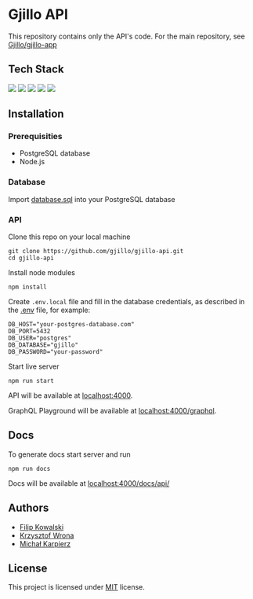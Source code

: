 
# Gjillo API

This repository contains only the API's code. For the main repository, see [Gjillo/gjillo-app](https://github.com/gjillo/gjillo-app)

## Tech Stack

<img src="https://img.shields.io/badge/Node.js-339933?logo=Node.js&logoColor=white&style=for-the-badge"/>
<img src="https://img.shields.io/badge/Express-000000?logo=Express&logoColor=white&style=for-the-badge"/>
<img src="https://img.shields.io/badge/Typescript-3178C6?logo=TypeScript&logoColor=white&style=for-the-badge"/>
<img src="https://img.shields.io/badge/GraphQL-E10098?logo=GraphQL&logoColor=white&style=for-the-badge"/>
<img src="https://img.shields.io/badge/PostgreSQL-4169E1?logo=PostgreSQL&logoColor=white&style=for-the-badge"/>

## Installation

### Prerequisities

- PostgreSQL database
- Node.js

### Database

Import [database.sql](database.sql) into your PostgreSQL database

### API

Clone this repo on your local machine
```
git clone https://github.com/gjillo/gjillo-api.git
cd gjillo-api
```

Install node modules
```
npm install
```

Create `.env.local` file and fill in the database credentials, as described in the [.env](.env) file, for example:

```dotenv
DB_HOST="your-postgres-database.com"
DB_PORT=5432
DB_USER="postgres"
DB_DATABASE="gjillo"
DB_PASSWORD="your-password"
```

Start live server
```
npm run start
```

API will be available at [localhost:4000](http://localhost:4000).

GraphQL Playground will be available at [localhost:4000/graphql](http://localhost:4000/graphql).

## Docs

To generate docs start server and run

```
npm run docs
```

Docs will be available at [localhost:4000/docs/api/](http://localhost:4000/docs/api/)

## Authors

- [Filip Kowalski](https://github.com/Spookyless)
- [Krzysztof Wrona](https://github.com/rubikon02)
- [Michał Karpierz](https://github.com/ShatterPlayer)

## License

This project is licensed under [MIT](./LICENSE) license.